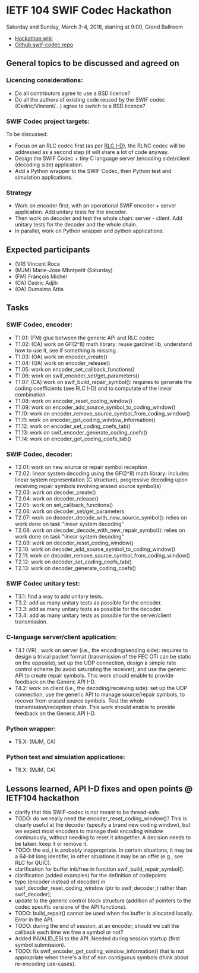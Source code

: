 # IETF 104 SWIF Codec Hackathon

Saturday and Sunday, March 3-4, 2018, starting at 9:00, Grand Ballroom

* [Hackathon wiki](https://trac.ietf.org/trac/ietf/meeting/wiki/104hackathon)    
* [Github swif-codec repo](https://github.com/irtf-nwcrg/swif-codec)    


## General topics to be discussed and agreed on

### Licencing considerations:
* Do all contributors agree to use a BSD licence?
* Do all the authors of existing code reused by the SWIF codec (Cedric/Vincent/...) agree to switch to a BSD licence?

### SWIF Codec project targets:
To be discussed:
* Focus on an RLC codec first (as per [RLC I-D](https://datatracker.ietf.org/doc/draft-ietf-tsvwg-rlc-fec-scheme/)), the RLNC codec will be addressed as a second step (it will share a lot of code anyway.
* Design the SWIF Codec + tiny C language server (encoding side)/client (decoding side) application.
* Add a Python wrapper to the SWIF Codec, then Python test and simulation applications.

### Strategy
* Work on encoder first, with an operational SWIF encoder + server application. Add unitary tests for the encoder.
* Then work on decoder and test the whole chain: server - client. Add unitary tests for the decoder and the whole chain.
* In parallel, work on Python wrapper and python applications.

## Expected participants

* (VR) Vincent Roca
* (MJM) Marie-Jose Mbntpetit (Saturday)
* (FM) François Michel
* (CA) Cedric Adjih
* (OA) Oumaima Attia

## Tasks

### SWIF Codec, encoder:
* T1.01: (FM) glue between the generic API and RLC codec
* T1.02: (CA) work on GF(2^8) math library: reuse gardinet lib, understand how to use it, see if something is missing.
* T1.03: (OA) work on encoder_create()
* T1.04: (OA) work on encoder_release()
* T1.05: work on encoder_set_callback_functions()
* T1.06: work on swif_encoder_set/get_parameters()
* T1.07: (CA) work on swif_build_repair_symbol(): requires to generate the coding coefficients (see RLC I-D) and to computate of the linear combination.
* T1.08: work on encoder_reset_coding_window()
* T1.09: work on encoder_add_source_symbol_to_coding_window()
* T1.10: work on encoder_remove_source_symbol_from_coding_window()
* T1.11: work on encoder_get_coding_window_information()
* T1.12: work on encoder_set_coding_coefs_tab()
* T1.13: work on swif_encoder_generate_coding_coefs()
* T1.14: work on encoder_get_coding_coefs_tab()

### SWIF Codec, decoder:
* T2.01: work on new source or repair symbol reception
* T2.02: linear system decoding using the GF(2^8) math library: includes linear system representation (C structure), progressive decoding upon receiving repair symbols involving erased source symbol(s)
* T2.03: work on decoder_create()
* T2.04: work on decoder_release()
* T2.05: work on set_callback_functions()
* T2.06: work on decoder_set/get_parameters
* T2.07: work on decoder_decode_with_new_source_symbol(): relies on work done on task "linear system decoding"
* T2.08: work on decoder_decode_with_new_repair_symbol(): relies on work done on task "linear system decoding"
* T2.09: work on decoder_reset_coding_window()
* T2.10: work on decoder_add_source_symbol_to_coding_window()
* T2.11: work on decoder_remove_source_symbol_from_coding_window()
* T2.12: work on decoder_set_coding_coefs_tab()
* T2.13: work on decoder_generate_coding_coefs()

### SWIF Codec unitary test:
* T3.1: find a way to add unitary tests.
* T3.2: add as many unitary tests as possible for the encoder.
* T3.3: add as many unitary tests as possible for the decoder.
* T3.4: add as many unitary tests as possible for the server/client transmission.

### C-language server/client application:
* T4.1 (VR) : work on server (i.e., the encoding/sending side): requires to design a trivial packet format (transmission of the FEC OTI can be static on the opposite), set up the UDP connection, design a simple rate control scheme (to avoid saturating the receiver), and use the generic API to create repair symbols. This work should enable to provide feedback on the Generic API I-D.
* T4.2: work on client (i.e., the decoding/receiving side): set up the UDP connection, use the generic API to manage source/repair symbols, to recover from erased source symbols. Test the whole transmission/reception chain. This work should enable to provide feedback on the Generic API I-D.

### Python wrapper:
* T5.X: (MJM, CA)

### Python test and simulation applications:
* T6.X: (MJM, CA)


## Lessons learned, API I-D fixes and open points @ IETF104 hackathon

* clarify that this SWIF-codec is not meant to be thread-safe.
* TODO: do we really need the encoder_reset_coding_window()? This is clearly useful at the decoder (specify a brand new coding window), but we expect most encoders to manage their encoding window continuously, without needing to reset it altogether. A decision needs to be taken: keep it or remove it.
* TODO: the esi_t is probably inappropriate. In certain situations, it may be a 64-bit long identifer, in other situations it may be an offet (e.g., see RLC for QUIC).
* clarification for buffer init/free in function swif_build_repair_symbol().
* clarification (added examples) for the definition of codepoints
* typo (encoder instead of decoder) in swif_decoder_reset_coding_window (ptr to swif_decoder_t rather than swif_decoder);
* update to the generic control block structure (addition of pointers to the codec specific versions of the API functions).
* TODO: build_repair() cannot be used when the buffer is allocated locally. Error in the API.
* TODO: during the end of session, at an encoder, should we call the callback each time we free a symbol or not?
* Added INVALID_ESI to the API. Needed during session startup (first symbol submission).
* TODO: fix  swif_encoder_get_coding_window_information() that is not appropriate when there's a list of non contiguous symbols (think about re-encoding use-cases).
